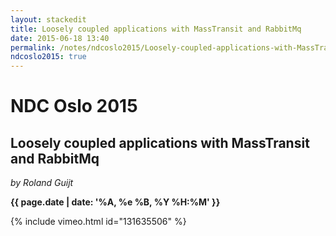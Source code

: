 ```yaml
---
layout: stackedit
title: Loosely coupled applications with MassTransit and RabbitMq
date: 2015-06-18 13:40
permalink: /notes/ndcoslo2015/Loosely-coupled-applications-with-MassTransit-and-RabbitMq.html
ndcoslo2015: true
---
```


# NDC Oslo 2015

## Loosely coupled applications with MassTransit and RabbitMq
*by Roland Guijt*

**{{ page.date | date: '%A, %e %B, %Y %H:%M' }}**

{% include vimeo.html id="131635506" %}
